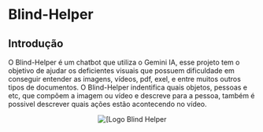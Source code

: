 # Blind-Helper

## Introdução
O Blind-Helper é um chatbot que utiliza o Gemini IA, esse projeto tem o objetivo de ajudar os deficientes visuais que possuem dificuldade em conseguir entender as imagens, vídeos, pdf, exel, e entre muitos outros tipos de documentos. O Blind-Helper indentifica quais objetos, pessoas e etc, que compõem a imagem ou vídeo e descreve para a pessoa, também é possivel descrever quais ações estão acontecendo no vídeo.
<div align="center">
  <img alt="[Logo Blind Helper" src="https://github.com/rafaelnator/Blind-Helper/blob/main/Imagem-README/Blind_Helper.png" heght="50px"/>
</div>
